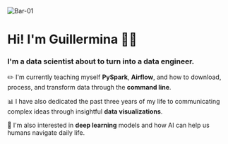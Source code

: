 ![Bar-01](https://user-images.githubusercontent.com/42179447/115414398-fff6ef80-a1c3-11eb-93d4-2d66304be362.png)

# Hi! I'm Guillermina 👋🏼

### I'm a data scientist about to turn into a data engineer. 

:pencil2: I'm currently teaching myself **PySpark**, **Airflow**, and how to download, process, and transform data through the **command line**.

:bar_chart: I have also dedicated the past three years of my life to communicating complex ideas through insightful **data visualizations**.

🧠 I'm also interested in **deep learning** models and how AI can help us humans navigate daily life.
